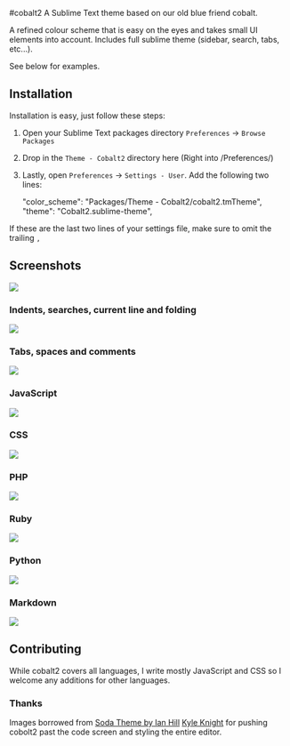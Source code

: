 #cobalt2
A Sublime Text theme based on our old blue friend cobalt.

A refined colour scheme that is easy on the eyes and takes small UI elements into account. Includes full sublime theme (sidebar, search, tabs, etc...).

See below for examples.

## Installation

Installation is easy, just follow these steps:  
1. Open your Sublime Text packages directory `Preferences` → `Browse Packages`  
1. Drop in the `Theme - Cobalt2` directory here  (Right into /Preferences/)
1. Lastly, open `Preferences` → `Settings - User`. Add the following two lines:

	"color_scheme": "Packages/Theme - Cobalt2/cobalt2.tmTheme",
	"theme": "Cobalt2.sublime-theme",

If these are the last two lines of your settings file, make sure to omit the trailing `,`

## Screenshots

![](http://wes.io/M48G/content)

### Indents, searches, current line and folding
![](http://wes.io/LwXu/content)

### Tabs, spaces and comments
![](http://wes.io/LwvE/content)

### JavaScript
![](http://wes.io/Lwc6/content)

### CSS
![](http://wes.io/LwkX/content)

### PHP
![](http://wes.io/LwWI/content)

### Ruby
![](http://wes.io/Lx1i/content)

### Python
![](http://wes.io/Lwt2/content)

### Markdown
![](http://wes.io/Lwuv/content)

## Contributing
While cobalt2 covers all languages, I write mostly JavaScript and CSS so I welcome any additions for other languages.

### Thanks
Images borrowed from [Soda Theme by Ian Hill](https://github.com/buymeasoda/soda-theme/)
[Kyle Knight](https://twitter.com/idpro) for pushing cobolt2 past the code screen and styling the entire editor.